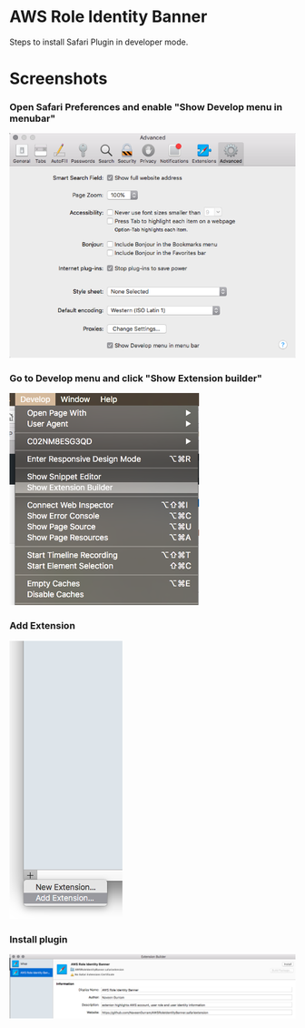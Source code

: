 # AWS Role Identity Banner
Steps to install Safari Plugin in developer mode.



# Screenshots

### Open Safari Preferences and enable "Show Develop menu in menubar"
![Non Federated](https://github.com/NaveenGurram/AWSRoleIdentityBanner.safariextension/blob/master/screenshots/SafariPreferences.png?raw=true "Safari Preferences")

### Go to Develop menu and click "Show Extension builder" 
![Federated Dev](https://github.com/NaveenGurram/AWSRoleIdentityBanner.safariextension/blob/master/screenshots/DevelopMenu.png?raw=true "Show Extension Builder")

### Add Extension
![Federated QA](https://github.com/NaveenGurram/AWSRoleIdentityBanner.safariextension/blob/master/screenshots/AddPlugin.png?raw=true "Add Extension")

### Install plugin
![Federated Dev](https://github.com/NaveenGurram/AWSRoleIdentityBanner.safariextension/blob/master/screenshots/InstallPlugin.png?raw=true "Install Extension")

